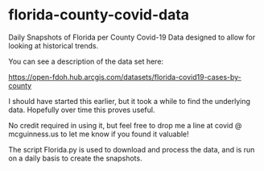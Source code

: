# florida-county-covid-data
Daily Snapshots of Florida per County Covid-19 Data designed to allow for looking at historical trends.

You can see a description of the data set here:

https://open-fdoh.hub.arcgis.com/datasets/florida-covid19-cases-by-county

I should have started this earlier, but it took a while to find the underlying data.  Hopefully over time this proves useful.

No credit required in using it, but feel free to drop me a line at covid @ mcguinness.us to let me know if you found it valuable!

The script Florida.py is used to download and process the data, and is run on a daily basis to create the snapshots.

